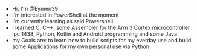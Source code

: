 - Hi, I’m @Eymen39
- I’m interested in PowerShell at the moment
- I’m currently learning as said Powershell
- I learned C, C++, some Assembler for the Arm 3 Cortex microcontroller lpc 1438, Python, Kotlin and Android programming and some Java
- my Goals are: to learn how to build scripts for my everday use and build some Applications for my own personal use via Python 

<!---
Eymen39/Eymen39 is a ✨ special ✨ repository because its `README.md` (this file) appears on your GitHub profile.
You can click the Preview link to take a look at your changes.
--->
